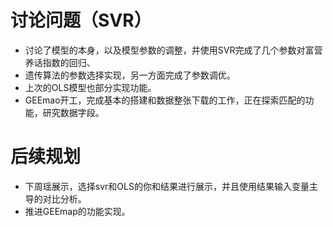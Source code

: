 # 讨论问题（SVR）
+ 讨论了模型的本身，以及模型参数的调整，并使用SVR完成了几个参数对富营养话指数的回归、
+ 遗传算法的参数选择实现，另一方面完成了参数调优。
+ 上次的OLS模型也部分实现功能。
+ GEEmao开工，完成基本的搭建和数据整张下载的工作，正在探索匹配的功能，研究数据字段。

# 后续规划
+ 下周瑶展示，选择svr和OLS的你和结果进行展示，并且使用结果输入变量主导的对比分析。
+ 推进GEEmap的功能实现。